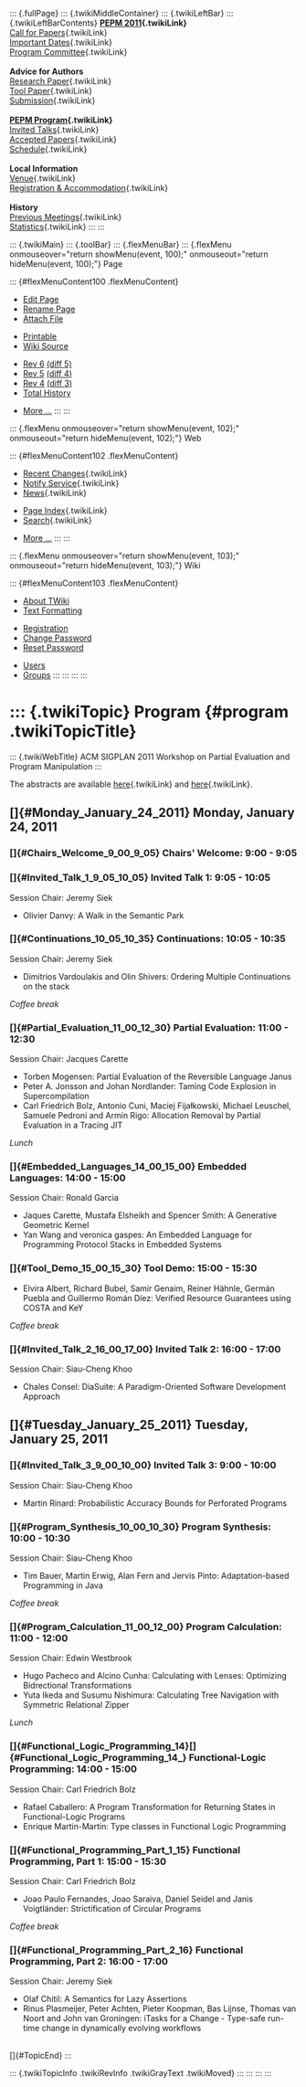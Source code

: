 ::: {.fullPage}
::: {.twikiMiddleContainer}
::: {.twikiLeftBar}
::: {.twikiLeftBarContents}
**[PEPM 2011](WebHome){.twikiLink}**\
[Call for Papers](CallForPapers){.twikiLink}\
[Important Dates](ImportantDates){.twikiLink}\
[Program Committee](ProgramCommittee){.twikiLink}\
\
**Advice for Authors**\
[Research Paper](ResearchPaperAdvice){.twikiLink}\
[Tool Paper](ToolPaperAdvice){.twikiLink}\
[Submission](PaperSubmission){.twikiLink}\
\
**[PEPM Program](Program){.twikiLink}**\
[Invited Talks](InvitedTalks){.twikiLink}\
[Accepted Papers](AcceptedPapers){.twikiLink}\
[Schedule](Program){.twikiLink}\
\
**Local Information**\
[Venue](WorkshopVenue){.twikiLink}\
[Registration & Accommodation](RegistrationAndAccomodation){.twikiLink}\
\
**History**\
[Previous Meetings](PreviousMeetings){.twikiLink}\
[Statistics](HistoricalStatistics){.twikiLink}
:::
:::

::: {.twikiMain}
::: {.toolBar}
::: {.flexMenuBar}
::: {.flexMenu onmouseover="return showMenu(event, 100);" onmouseout="return hideMenu(event, 100);"}
Page

::: {#flexMenuContent100 .flexMenuContent}
-   [Edit
    Page](http://www.program-transformation.org/edit/PEPM11/Program?t=1536827666)
-   [Rename
    Page](http://www.program-transformation.org/rename/PEPM11/Program)
-   [Attach
    File](http://www.program-transformation.org/attach/PEPM11/Program)

<!-- -->

-   [Printable](http://www.program-transformation.org/view/PEPM11/Program?skin=print.pattern)
-   [Wiki
    Source](http://www.program-transformation.org/view/PEPM11/Program?skin=text&raw=on&contenttype=text/plain)

<!-- -->

-   [Rev
    6](http://www.program-transformation.org/view/PEPM11/Program?rev=1.6)
    [(diff 5)](http://www.program-transformation.org/rdiff/PEPM11/Program?rev1=1.6&rev2=1.5)
-   [Rev
    5](http://www.program-transformation.org/view/PEPM11/Program?rev=1.5)
    [(diff 4)](http://www.program-transformation.org/rdiff/PEPM11/Program?rev1=1.5&rev2=1.4)
-   [Rev
    4](http://www.program-transformation.org/view/PEPM11/Program?rev=1.4)
    [(diff 3)](http://www.program-transformation.org/rdiff/PEPM11/Program?rev1=1.4&rev2=1.3)
-   [Total
    History](http://www.program-transformation.org/rdiff/PEPM11/Program)

<!-- -->

-   [More
    \...](http://www.program-transformation.org/oops/PEPM11/Program?template=oopsmore&param1=1.6&param2=1.6)
:::
:::

::: {.flexMenu onmouseover="return showMenu(event, 102);" onmouseout="return hideMenu(event, 102);"}
Web

::: {#flexMenuContent102 .flexMenuContent}
-   [Recent Changes](WebChanges){.twikiLink}
-   [Notify Service](WebNotify){.twikiLink}
-   [News](WebNews){.twikiLink}

<!-- -->

-   [Page Index](WebIndex){.twikiLink}
-   [Search](WebSearch){.twikiLink}

<!-- -->

-   [More
    \...](http://www.program-transformation.org/oops/PEPM11/Program?template=oopsmore&param1=1.6&param2=1.6)
:::
:::

::: {.flexMenu onmouseover="return showMenu(event, 103);" onmouseout="return hideMenu(event, 103);"}
Wiki

::: {#flexMenuContent103 .flexMenuContent}
-   [About
    TWiki](http://www.program-transformation.org/view/TWiki/WebHome)
-   [Text
    Formatting](http://www.program-transformation.org/view/TWiki/TextFormattingRules)

<!-- -->

-   [Registration](http://www.program-transformation.org/view/TWiki/TWikiRegistration)
-   [Change
    Password](http://www.program-transformation.org/view/TWiki/ChangePassword)
-   [Reset
    Password](http://www.program-transformation.org/view/TWiki/ResetPassword)

<!-- -->

-   [Users](http://www.program-transformation.org/view/Main/TWikiUsers)
-   [Groups](http://www.program-transformation.org/view/Main/TWikiGroups)
:::
:::
:::
:::

::: {.twikiTopic}
Program {#program .twikiTopicTitle}
=======

::: {.twikiWebTitle}
ACM SIGPLAN 2011 Workshop on Partial Evaluation and Program Manipulation
:::

The abstracts are available [here](InvitedTalks){.twikiLink} and
[here](AcceptedPapers){.twikiLink}.

[]{#Monday_January_24_2011} Monday, January 24, 2011
----------------------------------------------------

### []{#Chairs_Welcome_9_00_9_05} Chairs\' Welcome: 9:00 - 9:05

### []{#Invited_Talk_1_9_05_10_05} Invited Talk 1: 9:05 - 10:05

Session Chair: Jeremy Siek

-   Olivier Danvy: A Walk in the Semantic Park

### []{#Continuations_10_05_10_35} Continuations: 10:05 - 10:35

Session Chair: Jeremy Siek

-   Dimitrios Vardoulakis and Olin Shivers: Ordering Multiple
    Continuations on the stack

*Coffee break*

### []{#Partial_Evaluation_11_00_12_30} Partial Evaluation: 11:00 - 12:30

Session Chair: Jacques Carette

-   Torben Mogensen: Partial Evaluation of the Reversible Language Janus
-   Peter A. Jonsson and Johan Nordlander: Taming Code Explosion in
    Supercompilation
-   Carl Friedrich Bolz, Antonio Cuni, Maciej Fijałkowski, Michael
    Leuschel, Samuele Pedroni and Armin Rigo: Allocation Removal by
    Partial Evaluation in a Tracing JIT

*Lunch*

### []{#Embedded_Languages_14_00_15_00} Embedded Languages: 14:00 - 15:00

Session Chair: Ronald Garcia

-   Jaques Carette, Mustafa Elsheikh and Spencer Smith: A Generative
    Geometric Kernel
-   Yan Wang and veronica gaspes: An Embedded Language for Programming
    Protocol Stacks in Embedded Systems

### []{#Tool_Demo_15_00_15_30} Tool Demo: 15:00 - 15:30

-   Elvira Albert, Richard Bubel, Samir Genaim, Reiner Hähnle, Germán
    Puebla and Guillermo Román Díez: Verified Resource Guarantees using
    COSTA and KeY

*Coffee break*

### []{#Invited_Talk_2_16_00_17_00} Invited Talk 2: 16:00 - 17:00

Session Chair: Siau-Cheng Khoo

-   Chales Consel: DiaSuite: A Paradigm-Oriented Software Development
    Approach

[]{#Tuesday_January_25_2011} Tuesday, January 25, 2011
------------------------------------------------------

### []{#Invited_Talk_3_9_00_10_00} Invited Talk 3: 9:00 - 10:00

Session Chair: Siau-Cheng Khoo

-   Martin Rinard: Probabilistic Accuracy Bounds for Perforated Programs

### []{#Program_Synthesis_10_00_10_30} Program Synthesis: 10:00 - 10:30

Session Chair: Siau-Cheng Khoo

-   Tim Bauer, Martin Erwig, Alan Fern and Jervis Pinto:
    Adaptation-based Programming in Java

*Coffee break*

### []{#Program_Calculation_11_00_12_00} Program Calculation: 11:00 - 12:00

Session Chair: Edwin Westbrook

-   Hugo Pacheco and Alcino Cunha: Calculating with Lenses: Optimizing
    Bidrectional Transformations
-   Yuta Ikeda and Susumu Nishimura: Calculating Tree Navigation with
    Symmetric Relational Zipper

*Lunch*

### []{#Functional_Logic_Programming_14}[]{#Functional_Logic_Programming_14_} Functional-Logic Programming: 14:00 - 15:00

Session Chair: Carl Friedrich Bolz

-   Rafael Caballero: A Program Transformation for Returning States in
    Functional-Logic Programs
-   Enrique Martin-Martin: Type classes in Functional Logic Programming

### []{#Functional_Programming_Part_1_15} Functional Programming, Part 1: 15:00 - 15:30

Session Chair: Carl Friedrich Bolz

-   Joao Paulo Fernandes, Joao Saraiva, Daniel Seidel and Janis
    Voigtländer: Strictification of Circular Programs

*Coffee break*

### []{#Functional_Programming_Part_2_16} Functional Programming, Part 2: 16:00 - 17:00

Session Chair: Jeremy Siek

-   Olaf Chitil: A Semantics for Lazy Assertions
-   Rinus Plasmeijer, Peter Achten, Pieter Koopman, Bas Lijnse, Thomas
    van Noort and John van Groningen: iTasks for a Change - Type-safe
    run-time change in dynamically evolving workflows

\
[]{#TopicEnd}
:::

::: {.twikiTopicInfo .twikiRevInfo .twikiGrayText .twikiMoved}
:::
:::
:::
:::

